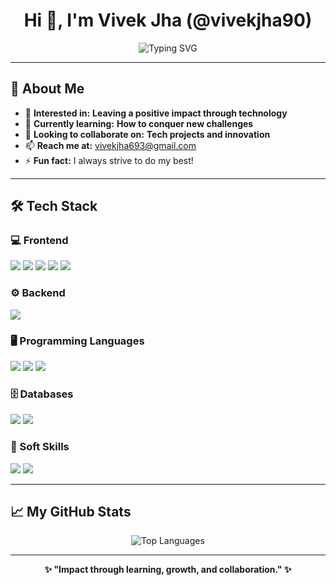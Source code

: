 <h1 align="center">Hi 👋, I'm Vivek Jha (@vivekjha90)</h1>
<p align="center">
  <img src="https://readme-typing-svg.demolab.com?font=Fira+Code&pause=1000&center=true&vCenter=true&width=435&lines=Impact+Maker;Tech+Collaborator;Lifelong+Learner" alt="Typing SVG" />
</p>

---

## 👤 About Me

- 👀 **Interested in:** <b>Leaving a positive impact through technology</b>
- 🌱 **Currently learning:** <b>How to conquer new challenges</b>
- 🤝 **Looking to collaborate on:** <b>Tech projects and innovation</b>
- 📫 **Reach me at:** [vivekjha693@gmail.com](mailto:vivekjha693@gmail.com)
- ⚡ **Fun fact:** I always strive to do my best!

---

## 🛠️ Tech Stack

### 💻 Frontend
<p>
  <img src="https://img.shields.io/badge/HTML5-E34F26?style=flat-square&logo=html5&logoColor=white" />
  <img src="https://img.shields.io/badge/CSS3-1572B6?style=flat-square&logo=css3&logoColor=white" />
  <img src="https://img.shields.io/badge/JavaScript-F7DF1E?style=flat-square&logo=javascript&logoColor=black" />
  <img src="https://img.shields.io/badge/Bootstrap-7952B3?style=flat-square&logo=bootstrap&logoColor=white" />
  <img src="https://img.shields.io/badge/React-61DAFB?style=flat-square&logo=react&logoColor=black" />
</p>

### ⚙️ Backend
<p>
  <img src="https://img.shields.io/badge/Node.js-339933?style=flat-square&logo=nodedotjs&logoColor=white" />
</p>

### 🖥️ Programming Languages
<p>
  <img src="https://img.shields.io/badge/C++-00599C?style=flat-square&logo=cplusplus&logoColor=white" />
  <img src="https://img.shields.io/badge/Java-007396?style=flat-square&logo=java&logoColor=white" />
  <img src="https://img.shields.io/badge/JavaScript-F7DF1E?style=flat-square&logo=javascript&logoColor=black" />
</p>

### 🗄️ Databases
<p>
  <img src="https://img.shields.io/badge/MongoDB-47A248?style=flat-square&logo=mongodb&logoColor=white" />
  <img src="https://img.shields.io/badge/SQL-003B57?style=flat-square&logo=postgresql&logoColor=white" />
</p>

### 🧠 Soft Skills
<p>
  <img src="https://img.shields.io/badge/Communication-FFD700?style=flat-square" />
  <img src="https://img.shields.io/badge/Problem%20Solving-98FB98?style=flat-square" />
</p>

---

## 📈 My GitHub Stats

<p align="center">
  
  
  <img src="https://github-readme-stats.vercel.app/api/top-langs/?username=vivekjha90&theme=radical" alt="Top Languages" />
</p>

---

<p align="center"><b>✨ "Impact through learning, growth, and collaboration." ✨</b></p>
